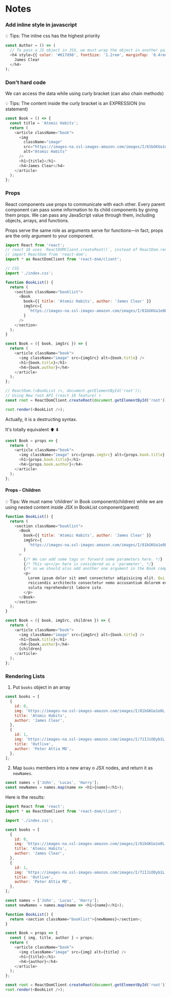 # Notes

### Add inline style in javascript

💡 Tips: The inline css has the highest priority

```js
const Author = () => (
  // To pass a JS object in JSX, we must wrap the object in another pair of curly braces ⬇️
  <h4 style={{ color: '#617d98', fontSize: '1.2rem', marginTop: '0.4rem' }}>
    James Clear
  </h4>
);
```

### Don't hard code

We can access the data while using curly bracket (can also chain methods)

💡 Tips: The content inside the curly bracket is an EXPRESSION (no statement)

```js
const Book = () => {
  const title = 'Atomic Habits';
  return (
    <article className="book">
      <img
        className="image"
        src="https://images-na.ssl-images-amazon.com/images/I/81bGKUa1e0L._AC_UL900_SR300,450_.jpg"
        alt="Atomic Habits"
      />
      <h1>{title}</h1>
      <h4>James Clear</h4>
    </article>
  );
};
```

### Props

React components use props to communicate with each other. Every parent component can pass some information to its child components by giving them props. We can pass any JavaScript value through them, including objects, arrays, and functions.

Props serve the same role as arguments serve for functions—in fact, props are the only argument to your component.

```js
import React from 'react';
// react 18 uses `ReactDOMClient.createRoot()`, instead of ReactDom.render()
// import ReactDom from 'react-dom';
import * as ReactDomClient from 'react-dom/client';

// CSS
import './index.css';

function BookList() {
  return (
    <section className="booklist">
      <Book
        book={{ title: 'Atomic Habits', author: 'James Clear' }}
        imgSrc={
          'https://images-na.ssl-images-amazon.com/images/I/81bGKUa1e0L._AC_UL900_SR300,450_.jpg'
        }
      />
    </section>
  );
}

const Book = ({ book, imgSrc }) => {
  return (
    <article className="book">
      <img className="image" src={imgSrc} alt={book.title} />
      <h1>{book.title}</h1>
      <h4>{book.author}</h4>
    </article>
  );
};

// ReactDom.(<BookList />, document.getElementById('root'));
// Using New root API (react 18 feature) ⬇️
const root = ReactDomClient.createRoot(document.getElementById('root'));

root.render(<BookList />);
```

Actually, it is a destructing syntax.

It's totally equivalent ⬆️ ⬇️

```js
const Book = props => {
  return (
    <article className="book">
      <img className="image" src={props.imgSrc} alt={props.book.title} />
      <h1>{props.book.title}</h1>
      <h4>{props.book.author}</h4>
    </article>
  );
};
```

#### Props - Children

💡 Tips: We must name 'children' in Book component(children) while we are using nested content inside JSX in BookList component(parent)

```js
function BookList() {
  return (
    <section className="booklist">
      <Book
        book={{ title: 'Atomic Habits', author: 'James Clear' }}
        imgSrc={
          'https://images-na.ssl-images-amazon.com/images/I/81bGKUa1e0L._AC_UL900_SR300,450_.jpg'
        }
      >
        {/* We can add some tags or forward some parameters here. */}
        {/* This <p></p> here is considered as a 'parameter', */}
        {/* so we should also add another one argument in the Book component */}
        <p>
          Lorem ipsum dolor sit amet consectetur adipisicing elit. Qui
          reiciendis architecto consectetur nemo accusantium dolorem eveniet,
          soluta reprehenderit labore iste.
        </p>
      </Book>
    </section>
  );
}

const Book = ({ book, imgSrc, children }) => {
  return (
    <article className="book">
      <img className="image" src={imgSrc} alt={book.title} />
      <h1>{book.title}</h1>
      <h4>{book.author}</h4>
      {children}
    </article>
  );
};
```

### Rendering Lists

1. Put `books` object in an array

```js
const books = [
  {
    id: 0,
    img: 'https://images-na.ssl-images-amazon.com/images/I/81bGKUa1e0L._AC_UL900_SR300,450_.jpg',
    title: 'Atomic Habits',
    author: 'James Clear',
  },
  {
    id: 1,
    img: 'https://images-na.ssl-images-amazon.com/images/I/71IJiOOyb1L._AC_UL900_SR300,450_.jpg',
    title: 'Outlive',
    author: 'Peter Attia MD',
  },
];
```

2. Map `books` members into a new array o JSX nodes, and return it as `newNames`.

```js
const names = ['John', 'Lucas', 'Harry'];
const newNames = names.map(name => <h1>{name}</h1>);
```

Here is the results:

```js
import React from 'react';
import * as ReactDomClient from 'react-dom/client';

import './index.css';

const books = [
  {
    id: 0,
    img: 'https://images-na.ssl-images-amazon.com/images/I/81bGKUa1e0L._AC_UL900_SR300,450_.jpg',
    title: 'Atomic Habits',
    author: 'James Clear',
  },
  {
    id: 1,
    img: 'https://images-na.ssl-images-amazon.com/images/I/71IJiOOyb1L._AC_UL900_SR300,450_.jpg',
    title: 'Outlive',
    author: 'Peter Attia MD',
  },
];

const names = ['John', 'Lucas', 'Harry'];
const newNames = names.map(name => <h1>{name}</h1>);

function BookList() {
  return <section className="booklist">{newNames}</section>;
}

const Book = props => {
  const { img, title, author } = props;
  return (
    <article className="book">
      <img className="image" src={img} alt={title} />
      <h1>{title}</h1>
      <h4>{author}</h4>
    </article>
  );
};

const root = ReactDomClient.createRoot(document.getElementById('root'));
root.render(<BookList />);
```
